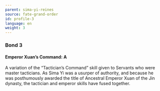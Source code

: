 ```yaml
---
parent: sima-yi-reines
source: fate-grand-order
id: profile-3
language: en
weight: 3
---
```


### Bond 3

#### Emperor Xuan’s Command: A

A variation of the “Tactician’s Command” skill given to Servants who were master tacticians. As Sima Yi was a usurper of authority, and because he was posthumously awarded the title of Ancestral Emperor Xuan of the Jin dynasty, the tactician and emperor skills have fused together.
